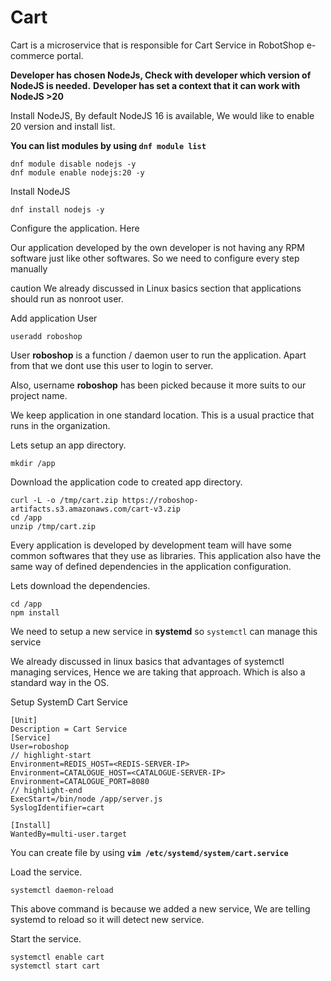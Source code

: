 # Cart

Cart is a microservice that is responsible for Cart Service in RobotShop e-commerce portal.

**Developer has chosen NodeJs, Check with developer which version of NodeJS is needed.**
**Developer has set a context that it can work with NodeJS >20**

Install NodeJS, By default NodeJS 16 is available, We would like to enable 20 version and install list.

**You can list modules by using `dnf module list`**

```shell 
dnf module disable nodejs -y
dnf module enable nodejs:20 -y
```

Install NodeJS 

```shell 
dnf install nodejs -y
```

Configure the application. Here
 
Our application developed by the own developer is not having any RPM software just like other softwares. So we need to configure every step manually

caution 
We already discussed in Linux basics section that applications should run as nonroot user.

Add application User

```shell 
useradd roboshop
```
 
User **roboshop** is a function / daemon user to run the application. Apart from that we dont use this user to login to server.

Also, username **roboshop** has been picked because it more suits to our project name.

We keep application in one standard location. This is a usual practice that runs in the organization.

Lets setup an app directory. 

```shell
mkdir /app 
```

Download the application code to created app directory. 

```shell
curl -L -o /tmp/cart.zip https://roboshop-artifacts.s3.amazonaws.com/cart-v3.zip
cd /app 
unzip /tmp/cart.zip
```

Every application is developed by development team will have some common softwares that they use as libraries. This application also have the same way of defined dependencies in the application configuration.

Lets download the dependencies. 

```shell 
cd /app 
npm install 
```

We need to setup a new service in **systemd** so `systemctl` can manage this service

We already discussed in linux basics that advantages of systemctl managing services, Hence we are taking that approach. Which is also a standard way in the OS. 

Setup SystemD Cart Service 

```unit file (systemd) title=/etc/systemd/system/cart.service
[Unit]
Description = Cart Service
[Service]
User=roboshop
// highlight-start
Environment=REDIS_HOST=<REDIS-SERVER-IP>
Environment=CATALOGUE_HOST=<CATALOGUE-SERVER-IP>
Environment=CATALOGUE_PORT=8080
// highlight-end
ExecStart=/bin/node /app/server.js
SyslogIdentifier=cart

[Install]
WantedBy=multi-user.target
```
 
You can create file by using **`vim /etc/systemd/system/cart.service`**

Load the service.

```shell 
systemctl daemon-reload
```
 
This above command is because we added a new service, We are telling systemd to reload so it will detect new service.

Start the service.

```shell 
systemctl enable cart 
systemctl start cart
```